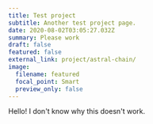 ```yaml
---
title: Test project
subtitle: Another test project page.
date: 2020-08-02T03:05:27.032Z
summary: Please work
draft: false
featured: false
external_link: project/astral-chain/
image:
  filename: featured
  focal_point: Smart
  preview_only: false
---
```

Hello! I don't know why this doesn't work.